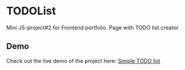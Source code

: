 # TODOList
Mini JS-project#2 for Frontend portfolio. Page with TODO list creator

## Demo

Check out the live demo of the project here: [Simple TODO list](https://js-todolistproject.netlify.app/)

